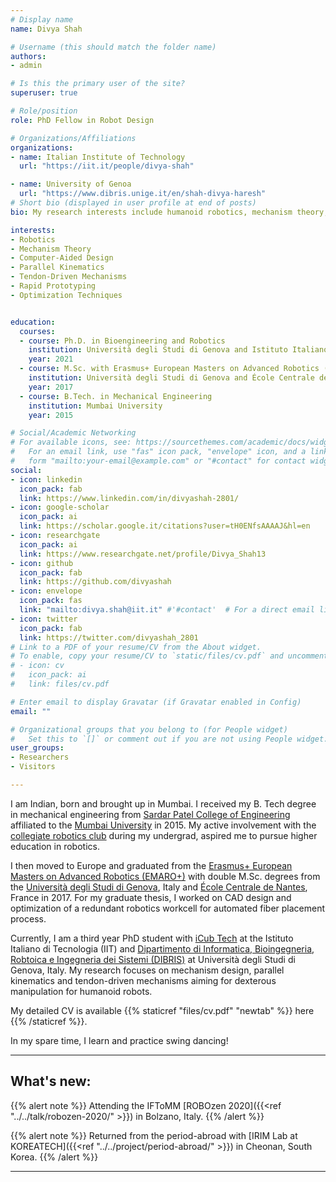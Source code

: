 ```yaml
---
# Display name
name: Divya Shah

# Username (this should match the folder name)
authors:
- admin

# Is this the primary user of the site?
superuser: true

# Role/position
role: PhD Fellow in Robot Design

# Organizations/Affiliations
organizations:
- name: Italian Institute of Technology
  url: "https://iit.it/people/divya-shah"

- name: University of Genoa
  url: "https://www.dibris.unige.it/en/shah-divya-haresh"
# Short bio (displayed in user profile at end of posts)
bio: My research interests include humanoid robotics, mechanism theory, parallel kinematics and computer-aided design.

interests:
- Robotics
- Mechanism Theory
- Computer-Aided Design
- Parallel Kinematics
- Tendon-Driven Mechanisms
- Rapid Prototyping
- Optimization Techniques


education:
  courses:
  - course: Ph.D. in Bioengineering and Robotics
    institution: Università degli Studi di Genova and Istituto Italiano di Tecnologia
    year: 2021
  - course: M.Sc. with Erasmus+ European Masters on Advanced Robotics (EMARO+)
    institution: Università degli Studi di Genova and École Centrale de Nantes
    year: 2017
  - course: B.Tech. in Mechanical Engineering
    institution: Mumbai University
    year: 2015

# Social/Academic Networking
# For available icons, see: https://sourcethemes.com/academic/docs/widgets/#icons
#   For an email link, use "fas" icon pack, "envelope" icon, and a link in the
#   form "mailto:your-email@example.com" or "#contact" for contact widget.
social:
- icon: linkedin
  icon_pack: fab
  link: https://www.linkedin.com/in/divyashah-2801/
- icon: google-scholar
  icon_pack: ai
  link: https://scholar.google.it/citations?user=tH0ENfsAAAAJ&hl=en
- icon: researchgate
  icon_pack: ai
  link: https://www.researchgate.net/profile/Divya_Shah13
- icon: github
  icon_pack: fab
  link: https://github.com/divyashah
- icon: envelope
  icon_pack: fas
  link: "mailto:divya.shah@iit.it" #'#contact'  # For a direct email link, use "mailto:test@example.org".
- icon: twitter
  icon_pack: fab
  link: https://twitter.com/divyashah_2801
# Link to a PDF of your resume/CV from the About widget.
# To enable, copy your resume/CV to `static/files/cv.pdf` and uncomment the lines below.  
# - icon: cv
#   icon_pack: ai
#   link: files/cv.pdf

# Enter email to display Gravatar (if Gravatar enabled in Config)
email: ""

# Organizational groups that you belong to (for People widget)
#   Set this to `[]` or comment out if you are not using People widget.  
user_groups:
- Researchers
- Visitors

---
```


I am Indian, born and brought up in Mumbai. I received my B. Tech degree in mechanical engineering from [Sardar Patel College of Engineering](http://spce.ac.in/) affiliated to the [Mumbai University](http://mu.ac.in/) in 2015. My active involvement with the [collegiate robotics club](https://www.facebook.com/RoboconSPCE.In/) during my undergrad, aspired me to pursue higher education in robotics.  

I then moved to Europe and graduated from the [Erasmus+ European Masters on Advanced Robotics (EMARO+)](http://masteremaro.irccyn.ec-nantes.fr/index.php/welcome) with double M.Sc. degrees from the [Università degli Studi di Genova](https://unige.it/), Italy and [École Centrale de Nantes](https://www.ec-nantes.fr/), France in 2017. For my graduate thesis, I worked on CAD design and optimization of a redundant robotics workcell for automated fiber placement process.

Currently, I am a third year PhD student with [iCub Tech](https://www.iit.it/research/lines/icub) at the Istituto Italiano di Tecnologia (IIT) and [Dipartimento di Informatica, Bioingegneria, Robtoica e Ingegneria dei Sistemi (DIBRIS)](http://phd.dibris.unige.it/biorob/) at Università degli Studi di Genova, Italy. My research focuses on mechanism design, parallel kinematics and tendon-driven mechanisms aiming for dexterous manipulation for humanoid robots.

My detailed CV is available  {{% staticref "files/cv.pdf" "newtab" %}} here {{% /staticref %}}.

In my spare time, I learn and practice swing dancing!

---

## What's new:

{{% alert note %}}
Attending the IFToMM [ROBOzen 2020]({{<ref "../../talk/robozen-2020/" >}}) in Bolzano, Italy.
{{% /alert %}}

{{% alert note %}}
Returned from the period-abroad with [IRIM Lab at KOREATECH]({{<ref "../../project/period-abroad/" >}}) in Cheonan, South Korea.
{{% /alert %}}

---
